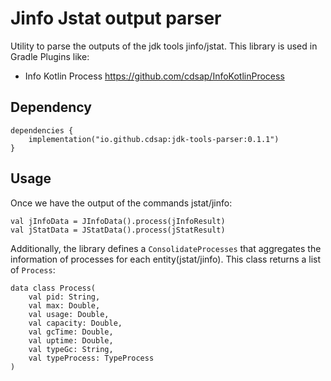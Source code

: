 # Jinfo Jstat output parser
Utility to parse the outputs of the jdk tools jinfo/jstat.
This library is used in Gradle Plugins like:
* Info Kotlin Process https://github.com/cdsap/InfoKotlinProcess

## Dependency
```
dependencies {
    implementation("io.github.cdsap:jdk-tools-parser:0.1.1")
}
```

## Usage
Once we have the output of the commands jstat/jinfo:
```
val jInfoData = JInfoData().process(jInfoResult)
val jStatData = JStatData().process(jStatResult)
```
Additionally, the library defines a `ConsolidateProcesses` that aggregates the information of processes for each entity(jstat/jinfo).
This class returns a list of `Process`:
```
data class Process(
    val pid: String,
    val max: Double,
    val usage: Double,
    val capacity: Double,
    val gcTime: Double,
    val uptime: Double,
    val typeGc: String,
    val typeProcess: TypeProcess
)
```

